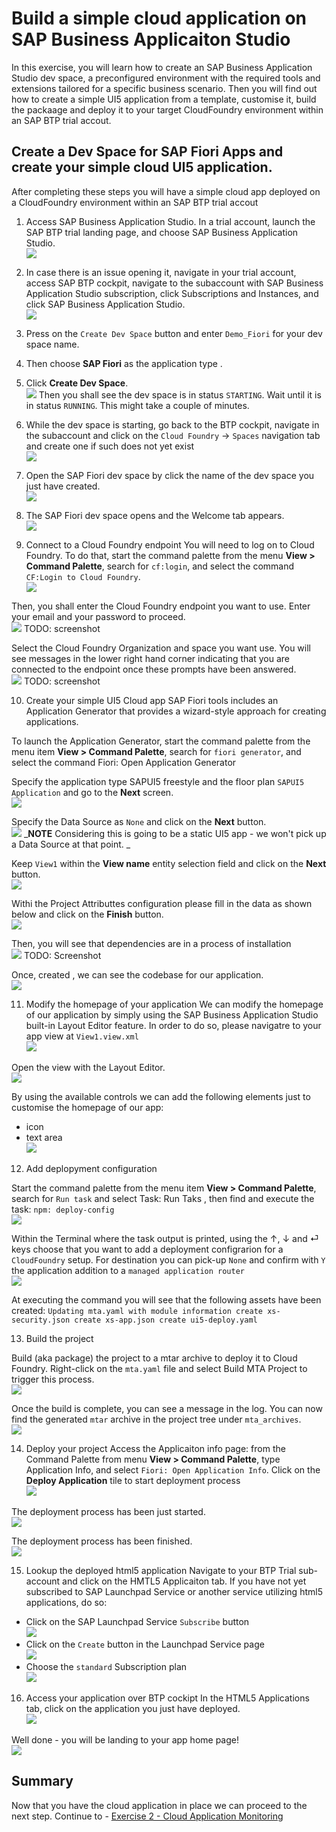 # Build a simple cloud application on SAP Business Applicaiton Studio

In this exercise, you will learn how to create an SAP Business Application Studio dev space, a preconfigured environment with the required tools and extensions tailored for a specific business scenario. Then you will find out how to create a simple UI5 application from a template, customise it, build the packaage and deploy it to your target CloudFoundry environment within an SAP BTP trial accout. 

## Create a Dev Space for SAP Fiori Apps and create your simple cloud UI5 application.

After completing these steps you will have a simple cloud app deployed on a CloudFoundry environment within an SAP BTP trial accout

1.	Access SAP Business Application Studio.
In a trial account, launch the SAP BTP trial landing page, and choose SAP Business Application Studio.
<br>![](images/0_1.png)


2. In case there is an issue opening it, navigate in your trial account, access SAP BTP cockpit, navigate to the subaccount with SAP Business Application Studio subscription, click Subscriptions and Instances, and click SAP Business Application Studio.
<br>![](images/0_2.png)

3. Press on the `Create Dev Space` button and enter `Demo_Fiori` for your dev space name. 

4. Then choose **SAP Fiori** as the application type . 

5. Click **Create Dev Space**.
<br>![](images/0_4.png)
Then you shall see the dev space is in status `STARTING`. Wait until it is in status `RUNNING`. This might take a couple of minutes.

6. While the dev space is starting, go back to the BTP cockpit, navigate in the subaccount and click on the `Cloud Foundry` -> `Spaces` navigation tab and create one if such does not yet exist
<br>![](images/0_4_1.png)

7. Open the SAP Fiori dev space by click the name of the dev space you just have created.
<br>![](images/0_5.png)

8. The SAP Fiori dev space opens and the Welcome tab appears.
<br>![](images/0_6.png)


9. Connect to a Cloud Foundry endpoint
You will need to log on to Cloud Foundry. To do that, start the command palette from the menu **View > Command Palette**, search for `cf:login`, and select the command `CF:Login to Cloud Foundry`.
<br>![](images/0_7.png)

Then, you shall enter the Cloud Foundry endpoint you want to use. Enter your email and your password to proceed.
<br>![](images/0_8.png)
TODO: screenshot

Select the Cloud Foundry Organization and space you want use. You will see messages in the lower right hand corner indicating that you are connected to the endpoint once these prompts have been answered.
<br>![](images/0_9.png)
TODO: screenshot

10. Create your simple UI5 Cloud app 
SAP Fiori tools includes an Application Generator that provides a wizard-style approach for creating applications.

To launch the Application Generator, start the command palette from the menu item **View > Command Palette**, search for `fiori generator`, and select the command Fiori: Open Application Generator

Specify the application type SAPUI5 freestyle and the floor plan `SAPUI5 Application` and go to the **Next** screen.
<br>![](images/0_10.png)

Specify the Data Source as `None` and click on the **Next** button. 
<br>![](images/0_11.png)
_**NOTE** Considering this is going to be a static UI5 app - we won't pick up a Data Source at that point. _

Keep `View1` within the **View name** entity selection field and click on the **Next** button. 
<br>![](images/0_12.png)

Withi the Project Attributtes configuration please fill in the data as shown below and click on the **Finish** button. 
<br>![](images/0_13.png)

Then, you will see that dependencies are in a process of installation
<br>![](images/0_14.png)
TODO: Screenshot

Once, created , we can see the codebase for our application. 
<br>![](images/0_15.png)

11. Modify the homepage of your application 
We can modify the homepage of our application by simply using the SAP Business Application Studio built-in Layout Editor feature. In order to do so, please navigatre to your app view at `View1.view.xml` 
<br>![](images/0_16.png)

Open the view with the  Layout Editor. 
<br>![](images/0_17.png)

By using the available controls we can add the following elements just to customise the homepage of our app: 
- icon 
- text area 
<br>![](images/0_18.png)

12. Add deplopyment configuration

Start the command palette from the menu item **View > Command Palette**, search for `Run task` and select Task: Run Taks , then find and execute the task: `npm: deploy-config`
<br>![](/exercises/0/images/0_19.png)

Within the Terminal where the task output is printed, using the ↑, ↓ and ⏎ keys choose that you want to add a deployment configrarion for a `CloudFoundry` setup. For destination you can pick-up `None` and confirm with `Y` the application addition to a `managed application router`
<br>![](images/0_20.png)

At executing the command you will see that the following assets have been created: 
`Updating mta.yaml with module information
   create xs-security.json
   create xs-app.json
   create ui5-deploy.yaml` 

13. Build the project

Build (aka package) the project to a mtar archive to deploy it to Cloud Foundry. Right-click on the `mta.yaml` file and select Build MTA Project to trigger this process.
<br>![](images/0_21.png)

Once the build is complete, you can see a message in the log. You can now find the generated `mtar` archive in the project tree under `mta_archives`.
<br>![](images/0_22.png)

14. Deploy your project 
Access the Applicaiton info page: from the Command Palette from menu **View > Command Palette**, type Application Info, and select `Fiori: Open Application Info`. Click on the **Deploy Application** tile to start deployment process
<br>![](images/0_23.png)

The deployment process has been just started.
<br>![](images/0_24.png)

The deployment process has been  finished.
<br>![](images/0_25.png)

15. Lookup the deployed html5 application
Navigate to your BTP Trial sub-account and click on the HMTL5 Applicaiton tab. If you have not yet subscribed to SAP Launchpad Service or another service utilizing html5 applications, do so:

- Click on the SAP Launchpad Service `Subscribe` button
<br>![](images/0_28.png)
- Click on the `Create` button in the Launchpad Service page
<br>![](images/0_29.png)
- Choose the `standard` Subscription plan
<br> ![](images/0_30.png)


16. Access your application over BTP cockipt 
In the HTML5 Applications tab, click on the application you just have deployed.
<br>![](images/0_26.png)

Well done - you will be landing to your app home page!
<br>![](images/0_27.png)


## Summary

Now that you have the cloud application in place we can proceed to the next step.
Continue to - [Exercise 2 - Cloud Application Monitoring](../1/README.md)
